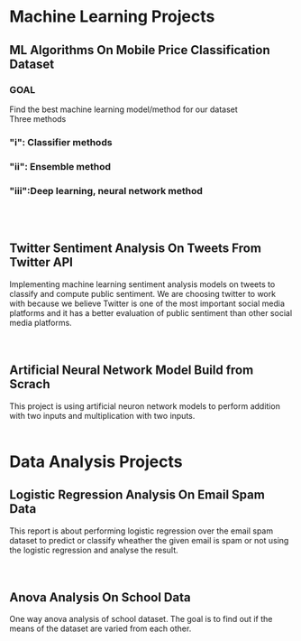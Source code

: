 # Machine Learning Projects


## ML Algorithms On Mobile Price Classification Dataset
### GOAL 
Find the best machine learning model/method for our dataset<br/>
Three methods<br/>
### "i":  Classifier methods <br/>
### "ii": Ensemble method  <br/>
### "iii":Deep learning, neural network method <br/>
<br/>
<br/>

## Twitter Sentiment Analysis On Tweets From Twitter API
Implementing machine learning sentiment analysis models on tweets to classify and compute public sentiment.
We are choosing twitter to work with because we believe Twitter is one of the most important social media platforms and it has a better evaluation of public sentiment than other social media platforms.  
<br/>
<br/>

## Artificial Neural Network Model Build from Scrach
This project is using artificial neuron network models to perform addition with two inputs and multiplication with two inputs.
<br/>
<br/>

# Data Analysis Projects

## Logistic Regression Analysis On Email Spam Data
This report is about performing logistic regression over the email spam dataset to predict or classify wheather the given email is spam or not using the logistic regression and analyse the result.<BR/>
<br/>
<br/>

## Anova Analysis On School Data
One way anova analysis of school dataset. The goal is to find out if the means of the dataset are varied from each other.